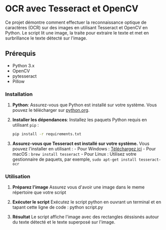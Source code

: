 # OCR avec Tesseract et OpenCV

Ce projet démontre comment effectuer la reconnaissance optique de caractères (OCR) sur des images en utilisant Tesseract et OpenCV en Python. Le script lit une image, la traite pour extraire le texte et met en surbrillance le texte détecté sur l'image.

## Prérequis

- Python 3.x
- OpenCV
- pytesseract
- Pillow

### Installation

1. **Python**: Assurez-vous que Python est installé sur votre système. Vous pouvez le télécharger sur [python.org](https://www.python.org/downloads/).

2. **Installer les dépendances**: Installez les paquets Python requis en utilisant `pip` :
   ```sh
   pip install -r requirements.txt
3. **Assurez-vous que Tesseract est installé sur votre système.** 
    Vous pouvez l'installer en utilisant :
        - Pour Windows : [Téléchargez ici](https://github.com/UB-Mannheim/tesseract/wiki)
        - Pour macOS : `brew install tesseract`
        - Pour Linux : Utilisez votre gestionnaire de paquets, par exemple, `sudo apt-get install tesseract-ocr`

### Utilisation

1. **Préparez l'image** Assurez vous d'avoir une image dans le meme répertoire que votre script

2. **Exécuter le script** Exécutez le script python en ouvrant un terminal et en tapant cette ligne de code : python script.py

3. **Résultat** Le script affiche l'image avec des rectangles déssisnés autour du texte détecté et le texte superposé sur l'image.
